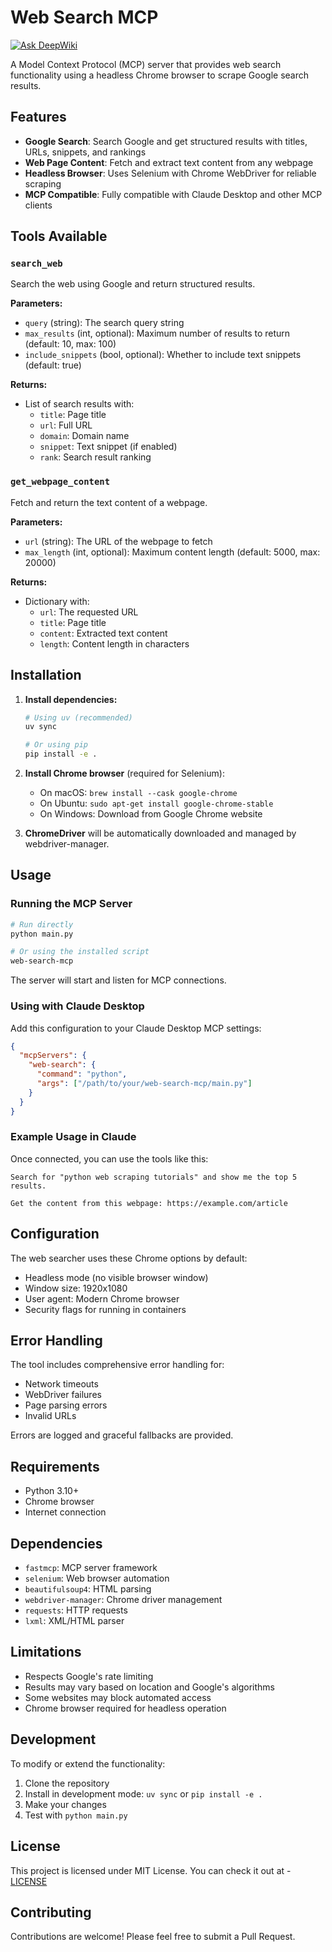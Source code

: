 # Web Search MCP
[![Ask DeepWiki](https://deepwiki.com/badge.svg)](https://deepwiki.com/pranavms13/web-search-mcp)

A Model Context Protocol (MCP) server that provides web search functionality using a headless Chrome browser to scrape Google search results.

## Features

- **Google Search**: Search Google and get structured results with titles, URLs, snippets, and rankings
- **Web Page Content**: Fetch and extract text content from any webpage
- **Headless Browser**: Uses Selenium with Chrome WebDriver for reliable scraping
- **MCP Compatible**: Fully compatible with Claude Desktop and other MCP clients

## Tools Available

### `search_web`
Search the web using Google and return structured results.

**Parameters:**
- `query` (string): The search query string
- `max_results` (int, optional): Maximum number of results to return (default: 10, max: 100)
- `include_snippets` (bool, optional): Whether to include text snippets (default: true)

**Returns:**
- List of search results with:
  - `title`: Page title
  - `url`: Full URL
  - `domain`: Domain name
  - `snippet`: Text snippet (if enabled)
  - `rank`: Search result ranking

### `get_webpage_content`
Fetch and return the text content of a webpage.

**Parameters:**
- `url` (string): The URL of the webpage to fetch
- `max_length` (int, optional): Maximum content length (default: 5000, max: 20000)

**Returns:**
- Dictionary with:
  - `url`: The requested URL
  - `title`: Page title
  - `content`: Extracted text content
  - `length`: Content length in characters

## Installation

1. **Install dependencies:**
   ```bash
   # Using uv (recommended)
   uv sync
   
   # Or using pip
   pip install -e .
   ```

2. **Install Chrome browser** (required for Selenium):
   - On macOS: `brew install --cask google-chrome`
   - On Ubuntu: `sudo apt-get install google-chrome-stable`
   - On Windows: Download from Google Chrome website

3. **ChromeDriver** will be automatically downloaded and managed by webdriver-manager.

## Usage

### Running the MCP Server

```bash
# Run directly
python main.py

# Or using the installed script
web-search-mcp
```

The server will start and listen for MCP connections.

### Using with Claude Desktop

Add this configuration to your Claude Desktop MCP settings:

```json
{
  "mcpServers": {
    "web-search": {
      "command": "python",
      "args": ["/path/to/your/web-search-mcp/main.py"]
    }
  }
}
```

### Example Usage in Claude

Once connected, you can use the tools like this:

```
Search for "python web scraping tutorials" and show me the top 5 results.

Get the content from this webpage: https://example.com/article
```

## Configuration

The web searcher uses these Chrome options by default:
- Headless mode (no visible browser window)
- Window size: 1920x1080
- User agent: Modern Chrome browser
- Security flags for running in containers

## Error Handling

The tool includes comprehensive error handling for:
- Network timeouts
- WebDriver failures
- Page parsing errors
- Invalid URLs

Errors are logged and graceful fallbacks are provided.

## Requirements

- Python 3.10+
- Chrome browser
- Internet connection

## Dependencies

- `fastmcp`: MCP server framework
- `selenium`: Web browser automation
- `beautifulsoup4`: HTML parsing
- `webdriver-manager`: Chrome driver management
- `requests`: HTTP requests
- `lxml`: XML/HTML parser

## Limitations

- Respects Google's rate limiting
- Results may vary based on location and Google's algorithms
- Some websites may block automated access
- Chrome browser required for headless operation

## Development

To modify or extend the functionality:

1. Clone the repository
2. Install in development mode: `uv sync` or `pip install -e .`
3. Make your changes
4. Test with `python main.py`

## License

This project is licensed under MIT License. You can check it out at - [LICENSE](/LICENSE)

## Contributing

Contributions are welcome! Please feel free to submit a Pull Request.


